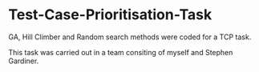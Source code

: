 # Test-Case-Prioritisation-Task
GA, Hill Climber and Random search methods were coded for a TCP task.

This task was carried out in a team consiting of myself and Stephen Gardiner. 
